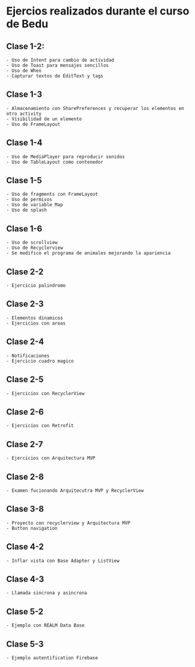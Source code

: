 # Ejercios realizados durante el curso de Bedu

## Clase 1-2:
    - Uso de Intent para cambio de actividad
    - Uso de Toast para mensajes sencillos
    - Uso de When
    - Capturar textos de EditText y tags
    
 ## Clase 1-3
    - Almacenamiento con SharePreferences y recuperar los elementos en otro activity
    - Visibilidad de un elemento
    - Uso de FrameLayout
    
## Clase 1-4
    - Uso de MediaPlayer para reproducir sonidos
    - Uso de TableLayout como contenedor
    
## Clase 1-5
    - Uso de fragments con FrameLayout
    - Uso de permisos
    - Uso de variable Map
    - Uso de splash
    
## Clase 1-6
    - Uso de scrollview
    - Uso de Recyclerview
    - Se modifico el programa de animales mejorando la apariencia

## Clase 2-2
    - Ejercicio palindromo

## Clase 2-3
    - Elementos dinamicos
    - Ejercicios con areas
    
## Clase 2-4
    - Notificaciones
    - Ejercicio cuadro magico
    
## Clase 2-5
    - Ejercicios con RecyclerView
    
## Clase 2-6
    - Ejercicios con Retrofit
    
## Clase 2-7
    - Ejercicios con Arquitectura MVP
## Clase 2-8
    - Examen fucionando Arquitecutra MVP y RecyclerView
    
## Clase 3-8
    - Proyecto con recyclerview y Arquitectura MVP
    - Button navigation
    
## Clase 4-2    
    - Inflar vista con Base Adapter y ListView
    
## Clase 4-3
    - Llamada sincrona y asincrona
    
## Clase 5-2
    - Ejemplo con REALM Data Base
    
## Clase 5-3
    - Ejemplo autentification Firebase
    

